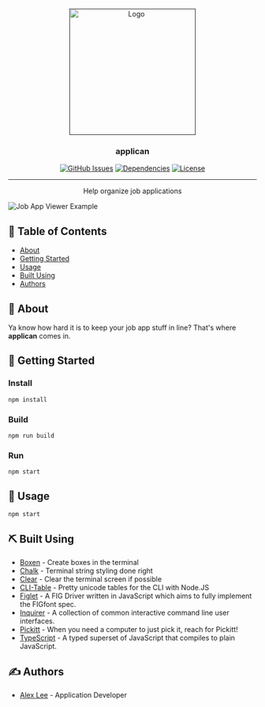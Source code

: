 <p align="center">
  <a href="" rel="noopener">
 <img width=256px height=256px src="https://res.cloudinary.com/alexlee-dev/image/upload/v1584646186/job.svg" alt="Logo"></a>
</p>

<h3 align="center">applican</h3>

<div align="center">

[![GitHub Issues](https://img.shields.io/github/issues/alexlee-dev/applican)](https://github.com/alexlee-dev/applican/issues)
[![Dependencies](https://img.shields.io/david/alexlee-dev/applican)](https://github.com/alexlee-dev/applican)
[![License](https://img.shields.io/badge/license-MIT-blue.svg)](/LICENSE)

</div>

---

<p align="center"> Help organize job applications
    <br> 
</p>

![Job App Viewer Example](https://res.cloudinary.com/alexlee-dev/image/upload/v1584638578/example.jpg)

## 📝 Table of Contents

- [About](#about)
- [Getting Started](#getting_started)
- [Usage](#usage)
- [Built Using](#built_using)
- [Authors](#authors)

## 🧐 About <a name = "about"></a>

Ya know how hard it is to keep your job app stuff in line? That's where **applican** comes in.

## 🏁 Getting Started <a name = "getting_started"></a>

### Install

`npm install`

### Build

`npm run build`

### Run

`npm start`

## 🎈 Usage <a name="usage"></a>

`npm start`

## ⛏️ Built Using <a name = "built_using"></a>

- [Boxen](https://www.npmjs.com/package/boxen) - Create boxes in the terminal
- [Chalk](https://github.com/chalk/chalk) - Terminal string styling done right
- [Clear](https://github.com/bahamas10/node-clear) - Clear the terminal screen if possible
- [CLI-Table](https://github.com/Automattic/cli-table) - Pretty unicode tables for the CLI with Node.JS
- [Figlet](github.com/patorjk/figlet.js) - A FIG Driver written in JavaScript which aims to fully implement the FIGfont spec.
- [Inquirer](https://github.com/SBoudrias/Inquirer.js) - A collection of common interactive command line user interfaces.
- [Pickitt](https://pickitt.netlify.com/) - When you need a computer to just pick it, reach for Pickitt!
- [TypeScript](https://www.typescriptlang.org/) - A typed superset of JavaScript that compiles to plain JavaScript.

## ✍️ Authors <a name = "authors"></a>

- [Alex Lee](https://github.com/alexlee-dev) - Application Developer
